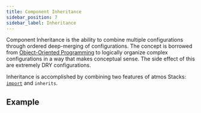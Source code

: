 ```yaml
---
title: Component Inheritance
sidebar_position: 7
sidebar_label: Inheritance
---
```


Component Inheritance is the ability to combine multiple configurations through ordered deep-merging of configurations. The concept is borrowed from
[Object-Oriented Programming](https://en.wikipedia.org/wiki/Inheritance_(object-oriented_programming)) to logically organize complex configurations in
a way that makes conceptual sense. The side effect of this are extremely DRY configurations.

Inheritance is accomplished by combining two features of atmos Stacks: [`import`](/core-concepts/stacks/imports) and `inherits`.

## Example


